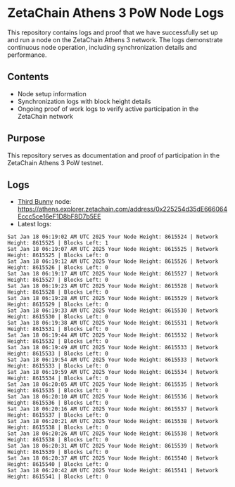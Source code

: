 # ZetaChain Athens 3 PoW Node Logs
This repository contains logs and proof that we have successfully set up and run a node on the ZetaChain Athens 3 network. The logs demonstrate continuous node operation, including synchronization details and performance.

## Contents
- Node setup information
- Synchronization logs with block height details
- Ongoing proof of work logs to verify active participation in the ZetaChain network

## Purpose
This repository serves as documentation and proof of participation in the ZetaChain Athens 3 PoW testnet.

## Logs

- [Third Bunny](https://thirdbunny.xyz/) node: https://athens.explorer.zetachain.com/address/0x225254d35dE666064Eccc5ce16eF1D8bF8D7b5EE
- Latest logs:
```
Sat Jan 18 06:19:02 AM UTC 2025 Your Node Height: 8615524 | Network Height: 8615525 | Blocks Left: 1
Sat Jan 18 06:19:07 AM UTC 2025 Your Node Height: 8615525 | Network Height: 8615525 | Blocks Left: 0
Sat Jan 18 06:19:12 AM UTC 2025 Your Node Height: 8615526 | Network Height: 8615526 | Blocks Left: 0
Sat Jan 18 06:19:17 AM UTC 2025 Your Node Height: 8615527 | Network Height: 8615527 | Blocks Left: 0
Sat Jan 18 06:19:23 AM UTC 2025 Your Node Height: 8615528 | Network Height: 8615528 | Blocks Left: 0
Sat Jan 18 06:19:28 AM UTC 2025 Your Node Height: 8615529 | Network Height: 8615529 | Blocks Left: 0
Sat Jan 18 06:19:33 AM UTC 2025 Your Node Height: 8615530 | Network Height: 8615530 | Blocks Left: 0
Sat Jan 18 06:19:38 AM UTC 2025 Your Node Height: 8615531 | Network Height: 8615531 | Blocks Left: 0
Sat Jan 18 06:19:44 AM UTC 2025 Your Node Height: 8615532 | Network Height: 8615532 | Blocks Left: 0
Sat Jan 18 06:19:49 AM UTC 2025 Your Node Height: 8615533 | Network Height: 8615533 | Blocks Left: 0
Sat Jan 18 06:19:54 AM UTC 2025 Your Node Height: 8615533 | Network Height: 8615533 | Blocks Left: 0
Sat Jan 18 06:19:59 AM UTC 2025 Your Node Height: 8615534 | Network Height: 8615534 | Blocks Left: 0
Sat Jan 18 06:20:05 AM UTC 2025 Your Node Height: 8615535 | Network Height: 8615535 | Blocks Left: 0
Sat Jan 18 06:20:10 AM UTC 2025 Your Node Height: 8615536 | Network Height: 8615536 | Blocks Left: 0
Sat Jan 18 06:20:16 AM UTC 2025 Your Node Height: 8615537 | Network Height: 8615537 | Blocks Left: 0
Sat Jan 18 06:20:21 AM UTC 2025 Your Node Height: 8615538 | Network Height: 8615538 | Blocks Left: 0
Sat Jan 18 06:20:26 AM UTC 2025 Your Node Height: 8615538 | Network Height: 8615538 | Blocks Left: 0
Sat Jan 18 06:20:31 AM UTC 2025 Your Node Height: 8615539 | Network Height: 8615539 | Blocks Left: 0
Sat Jan 18 06:20:37 AM UTC 2025 Your Node Height: 8615540 | Network Height: 8615540 | Blocks Left: 0
Sat Jan 18 06:20:42 AM UTC 2025 Your Node Height: 8615541 | Network Height: 8615541 | Blocks Left: 0
```
